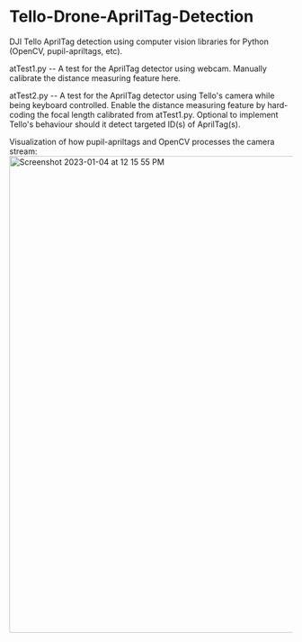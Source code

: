 # Tello-Drone-AprilTag-Detection
DJI Tello AprilTag detection using computer vision libraries for Python (OpenCV, pupil-apriltags, etc).

atTest1.py --
A test for the AprilTag detector using webcam. Manually calibrate the distance measuring feature here.

atTest2.py --
A test for the AprilTag detector using Tello's camera while being keyboard controlled. Enable the distance measuring feature by hard-coding the focal length calibrated from atTest1.py. Optional to implement Tello's behaviour should it detect targeted ID(s) of AprilTag(s).

Visualization of how pupil-apriltags and OpenCV processes the camera stream:
<img width="847" alt="Screenshot 2023-01-04 at 12 15 55 PM" src="https://user-images.githubusercontent.com/107158272/210622653-2d7f0379-3047-47a5-88ed-0f94be5b4729.png">

